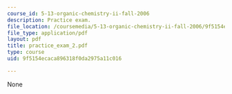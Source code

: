 ```yaml
---
course_id: 5-13-organic-chemistry-ii-fall-2006
description: Practice exam.
file_location: /coursemedia/5-13-organic-chemistry-ii-fall-2006/9f5154ecaca896318f0da2975a11c016_practice_exam_2.pdf
file_type: application/pdf
layout: pdf
title: practice_exam_2.pdf
type: course
uid: 9f5154ecaca896318f0da2975a11c016

---
```

None